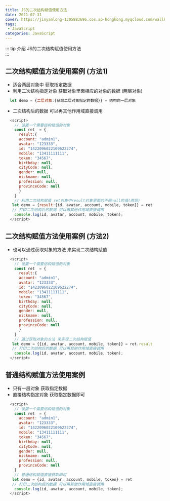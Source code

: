 ```yaml
---
title: JS的二次结构赋值使用方法
date: 2021-07-31
cover: https://jinyanlong-1305883696.cos.ap-hongkong.myqcloud.com/wallhaven-dpkloo.jpg
tags:
 - JavaScript
categories: JavaScript
---
```


::: tip 介绍
JS的二次结构赋值使用方法 <br>
:::

<!-- more -->

##  二次结构赋值方法使用案例 (方法1)

* 适合两层对象中 获取指定数据
* 利用二次结构指定对象 获取对象里面相应的对象的数据 (两层对象)

```js
  let demo = {二层对象:{获取二层对象指定的数据}} = 结构的一层对象
```

* 二次结构后的数据 可以再其他作用域直接调用

```js
  <script>
    // 设置一个需要结构赋值的对象
    const ret  = {
      result:{
      account: "admin1",
      avatar: "123333",
      id: "1422096022109622274",
      mobile: "13411111111",
      token: "34567",
      birthday: null,
      cityCode: null,
      gender: null,
      nickname: null,
      profession: null,
      provinceCode: null
      }
    }
    // 利用二次结构赋值 ret对象中result对象里面的不带null的值(两层)
   let demo = {result:{id, avatar, account, mobile, token}} = ret
   // 打印二次结构后的数据 可以再其他作用域直接调用
    console.log(id, avatar, account, mobile, token);
  </script>
```

## 二次结构赋值方法使用案例 (方法2)

* 也可以通过获取对象的方法 来实现二次结构赋值

```js
  <script>
    // 设置一个需要结构赋值的对象
    const ret  = {
      result:{
      account: "admin1",
      avatar: "123333",
      id: "1422096022109622274",
      mobile: "13411111111",
      token: "34567",
      birthday: null,
      cityCode: null,
      gender: null,
      nickname: null,
      profession: null,
      provinceCode: null
      }
    }
    // 通过获取对象的方法 来实现二次结构赋值
   let demo = {{id, avatar, account, mobile, token}} = ret.result
   // 打印二次结构后的数据 可以再其他作用域直接调用
    console.log(id, avatar, account, mobile, token);
  </script>
```

## 普通结构赋值方法使用案例

* 只有一层对象 获取指定数据
* 直接结构指定对象 获取指定数据即可

```js
  <script>
    // 设置一个需要结构赋值的对象
    const ret  = {
      account: "admin1",
      avatar: "123333",
      id: "1422096022109622274",
      mobile: "13411111111",
      token: "34567",
      birthday: null,
      cityCode: null,
      gender: null,
      nickname: null,
      profession: null,
      provinceCode: null
    }
    // 普通结构赋值直接获取即可
   let demo = {id, avatar, account, mobile, token} = ret
   // 打印二次结构后的数据 可以再其他作用域直接调用
    console.log(id, avatar, account, mobile, token);
  </script>
```

